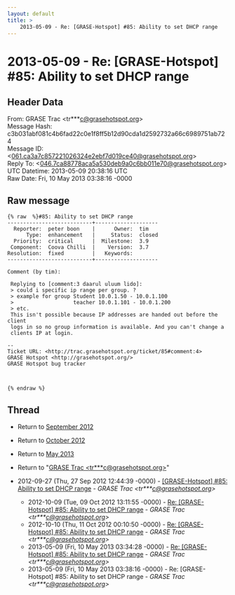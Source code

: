 ```yaml
---
layout: default
title: >
    2013-05-09 - Re: [GRASE-Hotspot] #85: Ability to set DHCP range
---
```


# 2013-05-09 - Re: [GRASE-Hotspot] #85: Ability to set DHCP range

## Header Data

From: GRASE Trac \<tr***c@grasehotspot.org\><br>
Message Hash: c3b031abf081c4b6fad22c0e1f8ff5b12d90cda1d2592732a66c6989751ab724<br>
Message ID: \<061.ca3a7c857221026324e2ebf7d019ce40@grasehotspot.org\><br>
Reply To: \<046.7ca88778aca5a530deb9a0c6bb011e70@grasehotspot.org\><br>
UTC Datetime: 2013-05-09 20:38:16 UTC<br>
Raw Date: Fri, 10 May 2013 03:38:16 -0000<br>

## Raw message

```
{% raw  %}#85: Ability to set DHCP range
---------------------------+--------------------
  Reporter:  peter boon    |      Owner:  tim
      Type:  enhancement   |     Status:  closed
  Priority:  critical      |  Milestone:  3.9
 Component:  Coova Chilli  |    Version:  3.7
Resolution:  fixed         |   Keywords:
---------------------------+--------------------

Comment (by tim):

 Replying to [comment:3 daarul uluum lido]:
 > could i specific ip range per group. ?
 > example for group Student 10.0.1.50 - 10.0.1.100
 >                   teacher 10.0.1.101 - 10.0.1.200
 > etc.
 This isn't possible because IP addresses are handed out before the client
 logs in so no group information is available. And you can't change a
 clients IP at login.

--
Ticket URL: <http://trac.grasehotspot.org/ticket/85#comment:4>
GRASE Hotspot <http://grasehotspot.org/>
GRASE Hotspot bug tracker



{% endraw %}
```

## Thread

+ Return to [September 2012](/archive/2012/09)
+ Return to [October 2012](/archive/2012/10)
+ Return to [May 2013](/archive/2013/05)

+ Return to "[GRASE Trac <tr***c<span>@</span>grasehotspot.org>](/authors/tr___c_at_grasehotspot_org)"

+ 2012-09-27 (Thu, 27 Sep 2012 12:44:39 -0000) - [[GRASE-Hotspot]  #85: Ability to set DHCP range](/archive/2012/09/eb94f2a208c081afe94b8d737580a98fd29b721987de642bc15473a93f4d98b3) - _GRASE Trac \<tr***c@grasehotspot.org\>_
  + 2012-10-09 (Tue, 09 Oct 2012 13:11:55 -0000) - [Re: [GRASE-Hotspot] #85: Ability to set DHCP range](/archive/2012/10/f59a576beeb59b1cf5d43b0eae9782ba6f271138f0172c0fc63fe79caa14ca93) - _GRASE Trac \<tr***c@grasehotspot.org\>_
  + 2012-10-10 (Thu, 11 Oct 2012 00:10:50 -0000) - [Re: [GRASE-Hotspot] #85: Ability to set DHCP range](/archive/2012/10/7f239ae683b2eed9ce120bc4619b59fa676790a4e23945c1930ef60ae472e69b) - _GRASE Trac \<tr***c@grasehotspot.org\>_
  + 2013-05-09 (Fri, 10 May 2013 03:34:28 -0000) - [Re: [GRASE-Hotspot] #85: Ability to set DHCP range](/archive/2013/05/7c6df308925b8411ba75f98f364707744e703b778b58f2e3948c25e92d85d74c) - _GRASE Trac \<tr***c@grasehotspot.org\>_
  + 2013-05-09 (Fri, 10 May 2013 03:38:16 -0000) - Re: [GRASE-Hotspot] #85: Ability to set DHCP range - _GRASE Trac \<tr***c@grasehotspot.org\>_

